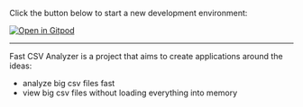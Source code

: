 <!-- START doctoc generated TOC please keep comment here to allow auto update -->
<!-- DON'T EDIT THIS SECTION, INSTEAD RE-RUN doctoc TO UPDATE -->



<!-- END doctoc generated TOC please keep comment here to allow auto update -->

Click the button below to start a new development environment:

[![Open in Gitpod](https://gitpod.io/button/open-in-gitpod.svg)](https://gitpod.io/#https://github.com/SilenLoc/FastCSVAnalyzer)

---

Fast CSV Analyzer is a project that aims to create applications around the ideas:

- analyze big csv files fast
- view big csv files without loading everything into memory
